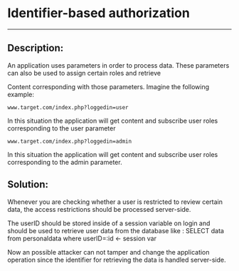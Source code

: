 # Identifier-based authorization
-------

## Description:

An application uses parameters in order to process data.
These parameters can also be used to assign certain roles and retrieve

Content corresponding with those parameters. Imagine the following example:

    www.target.com/index.php?loggedin=user

In this situation the application will get content and subscribe user roles corresponding to the user parameter

    www.target.com/index.php?loggedin=admin

In this situation the application will get content and subscribe user roles corresponding to the admin parameter.


## Solution:

Whenever you are checking whether a user is restricted to review certain data, the access
restrictions should be processed server-side.

The userID should be stored inside of a session variable on login and should be used to
retrieve user data from the database like : SELECT data from personaldata where userID=:id <- session var

Now an possible attacker can not tamper and change the application operation since the
identifier for retrieving the data is handled server-side.
